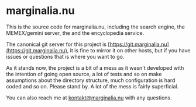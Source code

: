 # marginalia.nu

This is the source code for marginalia.nu, including the search engine, 
the MEMEX/gemini server, the and the encyclopedia service. 

The canonical git server for this project is [https://git.marginalia.nu](https://git.marginalia.nu),
it is fine to mirror it on other hosts, but if you have issues or questions
that is where you want to go.

As it stands now, the project is a bit of a mess as it wasn't developed 
with the intention of going open source, a lot of tests and so on make
assumptions about the directory structure, much configuration is hard coded
and so on. Please stand by. A lot of the mess is fairly superficial.

You can also reach me at <kontakt@marginalia.nu> with any questions.